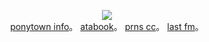 <p align="center">
<img src="https://i.postimg.cc/MHjmbS7y/IMG-0379.png">   
<br><a href="https://rentry.co/babble">ponytown info</a>。 <a href=https://ishmael.atabook.org>atabook</a>。 <a href=https://pronouns.cc/@girleraser>prns cc</a>。 <a href="https://www.last.fm/user/zalcuses">last fm</a>。 <br
</p>
